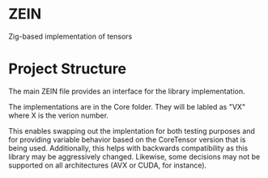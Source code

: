 # ZEIN
Zig-based implementation of tensors


# Project Structure
The main ZEIN file provides an interface for the library implementation.

The implementations are in the Core folder. They will be labled as "VX" where X is the verion number.

This enables swapping out the implentation for both testing purposes and for providing variable behavior based on the CoreTensor version that is being used.
Additionally, this helps with backwards compatibility as this library may be aggressively changed. Likewise, some decisions may not be supported on all 
architectures (AVX or CUDA, for instance).

